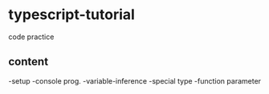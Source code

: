 # typescript-tutorial

code practice

## content
-setup
-console prog.
-variable-inference
-special type
-function parameter

